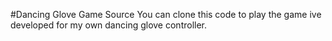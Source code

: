 #Dancing Glove Game Source
You can clone this code to play the game ive developed for my own dancing glove controller.